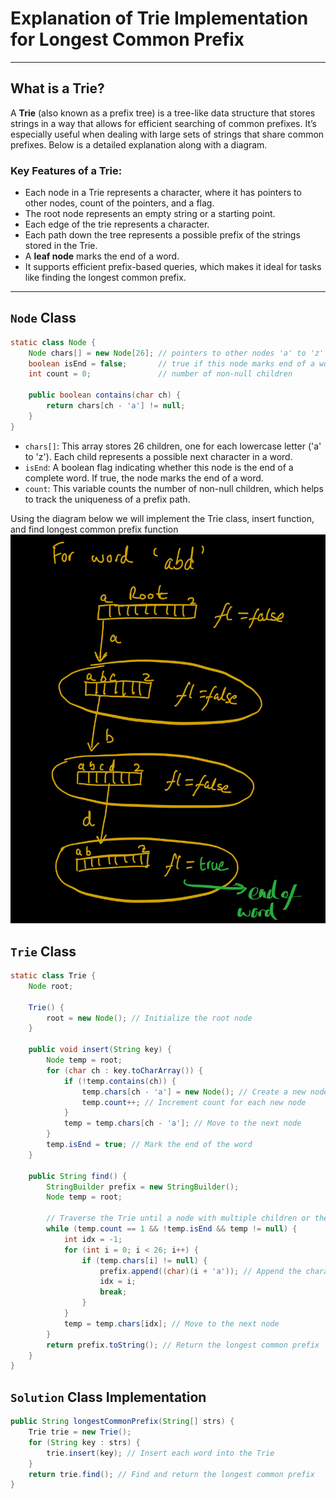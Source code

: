 # Explanation of Trie Implementation for Longest Common Prefix

---

## What is a Trie?

A **Trie** (also known as a prefix tree) is a tree-like data structure that stores strings in a way that allows for efficient searching of common prefixes. It’s especially useful when dealing with large sets of strings that share common prefixes.
Below is a detailed explanation along with a diagram.

### Key Features of a Trie:
- Each node in a Trie represents a character, where it has pointers to other nodes, count of the pointers, and a flag.
- The root node represents an empty string or a starting point.
- Each edge of the trie represents a character.
- Each path down the tree represents a possible prefix of the strings stored in the Trie.
- A **leaf node** marks the end of a word.
- It supports efficient prefix-based queries, which makes it ideal for tasks like finding the longest common prefix.

---

## `Node` Class

```java
static class Node {
    Node chars[] = new Node[26]; // pointers to other nodes 'a' to 'z'
    boolean isEnd = false;       // true if this node marks end of a word
    int count = 0;               // number of non-null children

    public boolean contains(char ch) {
        return chars[ch - 'a'] != null;
    }
}
```

- `chars[]`: This array stores 26 children, one for each lowercase letter ('a' to 'z'). Each child represents a possible next character in a word.
- `isEnd`: A boolean flag indicating whether this node is the end of a complete word. If true, the node marks the end of a word.
- `count`: This variable counts the number of non-null children, which helps to track the uniqueness of a prefix path.

Using the diagram below we will implement the Trie class, insert function, and find longest common prefix function
![Trie structure diagram](images/Trie_pic1.jpg)

## `Trie` Class
```java
static class Trie {
    Node root;
    
    Trie() {
        root = new Node(); // Initialize the root node
    }

    public void insert(String key) {
        Node temp = root;
        for (char ch : key.toCharArray()) {
            if (!temp.contains(ch)) {
                temp.chars[ch - 'a'] = new Node(); // Create a new node if not present
                temp.count++; // Increment count for each new node
            }
            temp = temp.chars[ch - 'a']; // Move to the next node
        }
        temp.isEnd = true; // Mark the end of the word
    }

    public String find() {
        StringBuilder prefix = new StringBuilder();
        Node temp = root;
        
        // Traverse the Trie until a node with multiple children or the end of the word is reached
        while (temp.count == 1 && !temp.isEnd && temp != null) {
            int idx = -1;
            for (int i = 0; i < 26; i++) {
                if (temp.chars[i] != null) {
                    prefix.append((char)(i + 'a')); // Append the character to the prefix
                    idx = i;
                    break;
                }
            }
            temp = temp.chars[idx]; // Move to the next node
        }
        return prefix.toString(); // Return the longest common prefix
    }
}
```

## `Solution` Class Implementation
```java
public String longestCommonPrefix(String[] strs) {
    Trie trie = new Trie();
    for (String key : strs) {
        trie.insert(key); // Insert each word into the Trie
    }
    return trie.find(); // Find and return the longest common prefix
}
```




